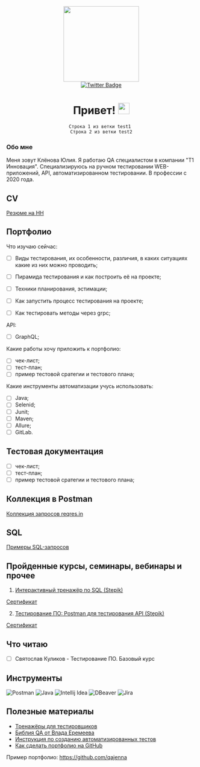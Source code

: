 
<div id="header" align="center">
  <img src="https://media.giphy.com/media/JIX9t2j0ZTN9S/giphy.gif" width="200"/>
  
  <div id="badges">
  <a href="https://t.me/JuliaMaple">
    <img src="https://img.shields.io/badge/Telegram-blue?logo=telegram&logoColor=white&style=for-the-badge" alt="Twitter Badge"/>
  </a>
  <h1>
  Привет!
  <img src="https://media.giphy.com/media/hvRJCLFzcasrR4ia7z/giphy.gif" width="30px"/>
</h1>
    
    Строка 1 из ветки test1 
    Строка 2 из ветки test2
    
</div>
</div>

### Обо мне
Меня зовут Клёнова Юлия. Я работаю QA специалистом в компании "Т1 Инновация". Специализируюсь на ручном тестировании WEB-приложений, API, автоматизированном тестировании. В профессии с 2020 года. 

## CV

[Резюме на HH](https://hh.ru/applicant/resumes/view?resume=95ddb16dff083028f60039ed1f4f6e4e324c5a)

## Портфолио


Что изучаю сейчас: 

- [ ] Виды тестирования, их особенности, различия, в каких ситуациях какие из них можно проводить; 
- [ ] Пирамида тестирования и как построить её на проекте; 
- [ ] Техники планирования, эстимации; 
- [ ] Как запустить процесс тестирования на проекте; 
- [ ] Как тестировать методы через grpc;


API:

- [ ] GraphQL;

Какие работы хочу приложить к портфолио: 

- [ ] чек-лист; 
- [ ] тест-план; 
- [ ] пример тестовой сратегии и тестового плана; 

Какие инструменты автоматизации учусь использовать: 
- [ ] Java; 
- [ ] Selenid; 
- [ ] Junit;
- [ ] Maven;
- [ ] Allure;
- [ ] GitLab.

## Тестовая документация 
- [ ] чек-лист; 
- [ ] тест-план; 
- [ ] пример тестовой сратегии и тестового плана; 

## Коллекция в Postman 

[Коллекция запросов reqres.in](https://github.com/JuliaMaple/JuliaMaple/blob/main/REQRES.postman_collection.json)

## SQL

[Примеры SQL-запросов](https://github.com/JuliaMaple/JuliaMaple/blob/main/SQL%20%D0%B7%D0%B0%D0%BF%D1%80%D0%BE%D1%81%D1%8B)

## Пройденные курсы, семинары, вебинары и прочее

1. [Интерактивный тренажёр по SQL (Stepik)](https://stepik.org/course/63054/syllabus?auth=login)

[Сертификат]()

2. [Тестирование ПО: Postman для тестирования API (Stepik)](https://stepik.org/course/120679/info)

[Сертификат](https://stepik.org/cert/1900972)

## Что читаю

- [ ] Святослав Куликов - Тестирование ПО. Базовый курс

## Инструменты

![Postman](https://user-images.githubusercontent.com/96011528/230082575-242754d6-ee96-4eee-a68a-31c70339af08.png)
![Java](https://user-images.githubusercontent.com/96011528/230082856-db042451-bad7-48c9-a9b8-a460c2c430d3.png)
![Intellij Idea](https://user-images.githubusercontent.com/96011528/230084060-ad0a2c56-a6de-4338-aa64-962e1e0c6090.png)
![DBeaver](https://user-images.githubusercontent.com/96011528/230083887-cdef7809-2f9a-46b5-afb8-e6b1da2cfc32.png)
![Jira](https://user-images.githubusercontent.com/96011528/230083654-88053319-113f-4da4-89a6-3d420c7dcaf6.png)

## Полезные материалы

- [Тренажёры для тестировщиков](https://telegra.ph/Testovye-ploshchadki-dlya-trenirovok-nastoyashchih-nindzya-12-22)
- [Библия QA от Влада Еремеева](https://vladislaveremeev.gitbook.io/qa_bible/)
- [Инструкция по созданию автоматизированных тестов](https://disk.yandex.ru/i/VEtOtG_O9aH32g)
- [Как сделать портфолио на GitHub](https://proglib.io/p/kak-kreativno-oformit-profil-na-github-chtoby-on-privlekal-vnimanie-2022-03-17)

Пример портфолио: 
https://github.com/qajenna


